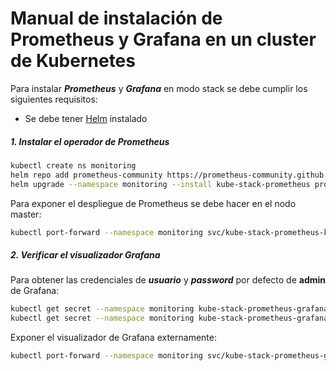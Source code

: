 # Manual de instalación de Prometheus y Grafana en un cluster de Kubernetes

Para instalar ***Prometheus*** y ***Grafana*** en modo stack se debe cumplir los siguientes requisitos:

- Se debe tener [Helm](doc/helm.md) instalado

##### 1. Instalar el operador de Prometheus

```sh
kubectl create ns monitoring
helm repo add prometheus-community https://prometheus-community.github.io/helm-charts
helm upgrade --namespace monitoring --install kube-stack-prometheus prometheus-community/kube-prometheus-stack --set prometheus-node-exporter.hostRootFsMount.enabled=false
```

Para exponer el despliegue de Prometheus se debe hacer en el nodo master:

```sh
kubectl port-forward --namespace monitoring svc/kube-stack-prometheus-kube-prometheus 9090:9090
```

##### 2. Verificar el visualizador Grafana

Para obtener las credenciales de ***usuario*** y ***password*** por defecto de **admin** de Grafana:

```sh
kubectl get secret --namespace monitoring kube-stack-prometheus-grafana -o jsonpath='{.data.admin-user}' | base64 -d
kubectl get secret --namespace monitoring kube-stack-prometheus-grafana -o jsonpath='{.data.admin-password}' | base64 -d
```

Exponer el visualizador de Grafana externamente:

```sh
kubectl port-forward --namespace monitoring svc/kube-stack-prometheus-grafana 8080:80
```
